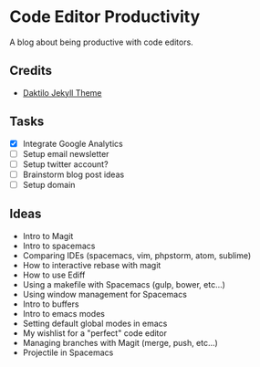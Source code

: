# Code Editor Productivity

A blog about being productive with code editors.

## Credits
- [Daktilo Jekyll Theme](http://daktilo.github.io/)

## Tasks
- [x] Integrate Google Analytics
- [ ] Setup email newsletter
- [ ] Setup twitter account?
- [ ] Brainstorm blog post ideas
- [ ] Setup domain

## Ideas
- Intro to Magit
- Intro to spacemacs
- Comparing IDEs (spacemacs, vim, phpstorm, atom, sublime)
- How to interactive rebase with magit
- How to use Ediff
- Using a makefile with Spacemacs (gulp, bower, etc...)
- Using window management for Spacemacs
- Intro to buffers
- Intro to emacs modes
- Setting default global modes in emacs
- My wishlist for a "perfect" code editor 
- Managing branches with Magit (merge, push, etc...)
- Projectile in Spacemacs
